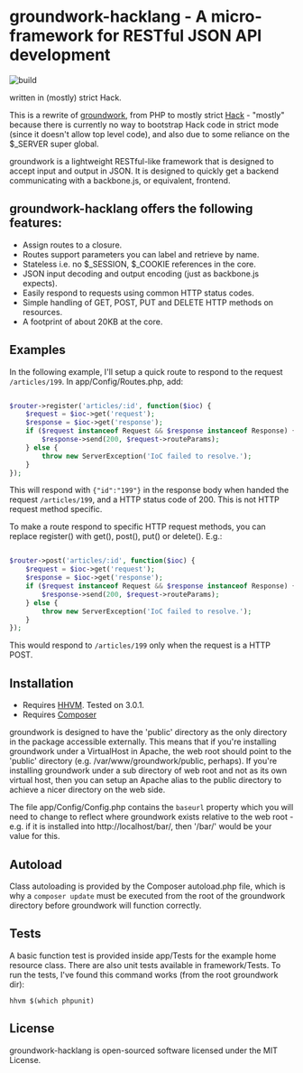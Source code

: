 # groundwork-hacklang - A micro-framework for RESTful JSON API development 
![build](https://travis-ci.org/ndavison/groundwork-hacklang.svg?branch=master)

written in (mostly) strict Hack.

This is a rewrite of [groundwork](https://github.com/ndavison/groundwork), 
from PHP to mostly strict [Hack](http://hacklang.org) - "mostly" because 
there is currently no way to bootstrap Hack code in strict mode (since it 
doesn't allow top level code), and also due to some reliance on the $_SERVER 
super global.

groundwork is a lightweight RESTful-like framework that is designed to 
accept input and output in JSON. It is designed to quickly get a backend 
communicating with a backbone.js, or equivalent, frontend.

## groundwork-hacklang offers the following features:

- Assign routes to a closure.
- Routes support parameters you can label and retrieve by name.
- Stateless i.e. no $_SESSION, $_COOKIE references in the core.
- JSON input decoding and output encoding (just as backbone.js expects).
- Easily respond to requests using common HTTP status codes.
- Simple handling of GET, POST, PUT and DELETE HTTP methods on resources.
- A footprint of about 20KB at the core.

## Examples

In the following example, I'll setup a quick route to respond to the request 
`/articles/199`. In app/Config/Routes.php, add:

```php

$router->register('articles/:id', function($ioc) {
    $request = $ioc->get('request');
	$response = $ioc->get('response');
	if ($request instanceof Request && $response instanceof Response) {
		$response->send(200, $request->routeParams);
	} else {
		throw new ServerException('IoC failed to resolve.');
	}
});

```

This will respond with `{"id":"199"}` in the response body when handed the 
request `/articles/199`, and a HTTP status code of 200. This is not HTTP 
request method specific.

To make a route respond to specific HTTP request methods, you can replace 
register() with get(), post(), put() or delete(). E.g.:

```php

$router->post('articles/:id', function($ioc) {
    $request = $ioc->get('request');
	$response = $ioc->get('response');
	if ($request instanceof Request && $response instanceof Response) {
		$response->send(200, $request->routeParams);
	} else {
		throw new ServerException('IoC failed to resolve.');
	}
});

```

This would respond to `/articles/199` only when the request is a HTTP POST.

## Installation

- Requires [HHVM](http://hhvm.com). Tested on 3.0.1.
- Requires [Composer](http://getcomposer.org)

groundwork is designed to have the 'public' directory as the only directory in 
the package accessible externally. This means that if you're installing 
groundwork under a VirtualHost in Apache, the web root should point to the 
'public' directory (e.g. /var/www/groundwork/public, perhaps). If you're 
installing groundwork under a sub directory of web root and not as its own 
virtual host, then you can setup an Apache alias to the public directory to 
achieve a nicer directory on the web side.

The file app/Config/Config.php contains the `baseurl` property which you will 
need to change to reflect where groundwork exists relative to the web root - 
e.g. if it is installed into http://localhost/bar/, then '/bar/' would be your 
value for this. 

## Autoload

Class autoloading is provided by the Composer autoload.php file, which is why a 
`composer update` must be executed from the root of the groundwork directory before 
groundwork will function correctly.

## Tests

A basic function test is provided inside app/Tests for the example home resource class. 
There are also unit tests available in framework/Tests. To run the tests, I've found this 
command works (from the root groundwork dir):

`hhvm $(which phpunit)`


## License

groundwork-hacklang is open-sourced software licensed under the MIT License.
